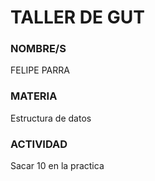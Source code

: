 # TALLER DE GUT

### NOMBRE/S

FELIPE PARRA

### MATERIA 

Estructura de datos


### ACTIVIDAD
Sacar 10 en la practica

